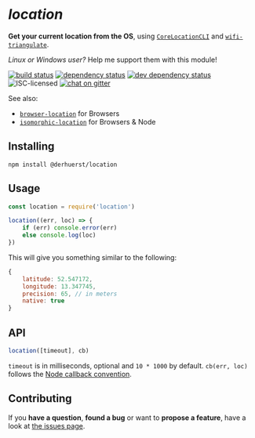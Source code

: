 # *location*

**Get your current location from the OS**, using [`CoreLocationCLI`](https://github.com/fulldecent/corelocationcli) and [`wifi-triangulate`](https://github.com/watson/wifi-triangulate).

*Linux or Windows user?* Help me support them with this module!

[![build status](https://img.shields.io/travis/derhuerst/location.svg)](https://travis-ci.org/derhuerst/location)
[![dependency status](https://img.shields.io/david/derhuerst/location.svg)](https://david-dm.org/derhuerst/location)
[![dev dependency status](https://img.shields.io/david/dev/derhuerst/location.svg)](https://david-dm.org/derhuerst/location#info=devDependencies)
![ISC-licensed](https://img.shields.io/github/license/derhuerst/location.svg)
[![chat on gitter](https://badges.gitter.im/derhuerst.svg)](https://gitter.im/derhuerst)

See also:

- [`browser-location`](https://github.com/derhuerst/browser-location) for Browsers
- [`isomorphic-location`](https://github.com/derhuerst/isomorphic-location) for Browsers & Node


## Installing

```shell
npm install @derhuerst/location
```


## Usage

```js
const location = require('location')

location((err, loc) => {
	if (err) console.error(err)
	else console.log(loc)
})
```

This will give you something similar to the following:

```js
{
	latitude: 52.547172,
	longitude: 13.347745,
	precision: 65, // in meters
	native: true
}
```

## API

```js
location([timeout], cb)
```

`timeout` is in milliseconds, optional and `10 * 1000` by default. `cb(err, loc)` follows the [Node callback convention](https://stackoverflow.com/a/40512067).


## Contributing

If you **have a question**, **found a bug** or want to **propose a feature**, have a look at [the issues page](https://github.com/derhuerst/location/issues).

